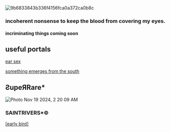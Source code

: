 ![9b6833843b336f4156fca0a372ca0b8c](https://github.com/user-attachments/assets/8e8de1f9-a353-46d9-804a-b833faac8087)


### incoherent nonsense to keep the blood from covering my eyes.
#### incriminating things coming soon 







## useful portals

[ear sex](https://linktr.ee/SaintToki)

[something emerges from the south](https://www.tumblr.com/hxrrxrpxrn/767396759690412032)




## ƧupeЯRare*

![Photo Nov 19 2024, 2 20 09 AM](https://github.com/user-attachments/assets/b9225add-a440-4702-bc53-920250091c62)

### SAINTRIVERS*©

[[early bird]](https://youtu.be/b511NF8XBA8)
